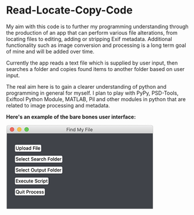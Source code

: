 # Read-Locate-Copy-Code

My aim with this code is to further my programming understanding through the production 
of an app that can perform various file alterations, from locating files to editing, adding 
or stripping Exif metadata. Additional functionality such as image conversion and processing 
is a long term goal of mine and will be added over time.

Currently the app reads a text file which is supplied by user input, 
then searches a folder and copies found items to another folder based on user 
input.

The real aim here is to gain a clearer understanding of python and programming
in general for myself. I plan to play with PyPy, PSD-Tools, Exiftool Python Module, 
MATLAB, Pil and other modules in python that are related to image processing 
and metadata.

**Here's an example of the bare bones user interface:**

![Image of GUI](https://raw.githubusercontent.com/christopher-k-c/Read-Locate-Copy-Code/master/User%20Interface.png?token=ALTNLNVLGOUAIRVDDZMT5E27MTALQ)


